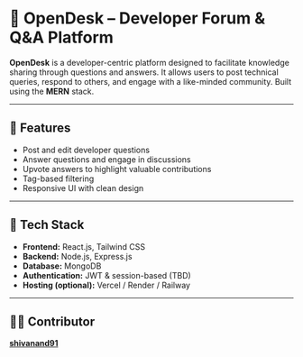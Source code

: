 # 🧠 OpenDesk – Developer Forum & Q&A Platform

**OpenDesk** is a developer-centric platform designed to facilitate knowledge sharing through questions and answers. It allows users to post technical queries, respond to others, and engage with a like-minded community. Built using the **MERN** stack.

---

## 🚀 Features

- Post and edit developer questions
- Answer questions and engage in discussions
- Upvote answers to highlight valuable contributions
- Tag-based filtering
- Responsive UI with clean design

---

## 🧰 Tech Stack

- **Frontend:** React.js, Tailwind CSS
- **Backend:** Node.js, Express.js
- **Database:** MongoDB
- **Authentication:** JWT & session-based (TBD)
- **Hosting (optional):** Vercel / Render / Railway

---

## 👨‍💻 Contributor

[**shivanand91**](https://github.com/shivanand91)




